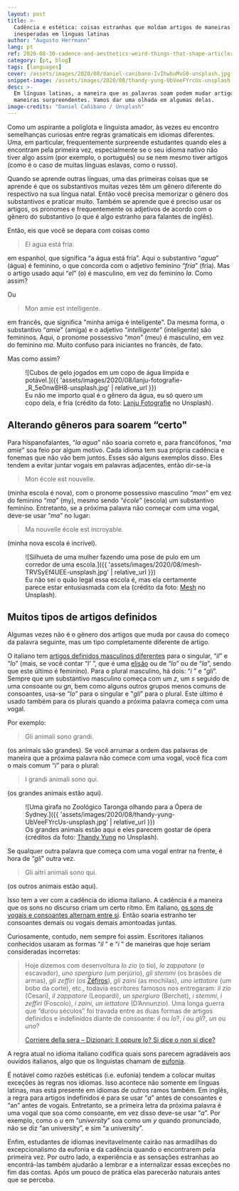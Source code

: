 ```yaml
---
layout: post
title: >-
  Cadência e estética: coisas estranhas que moldam artigos de maneiras
  inesperadas em línguas latinas
author: "Augusto Herrmann"
lang: pt
ref: 2020-08-30-cadence-and-aesthetics-weird-things-that-shape-articles-in-unexpected-ways-in-romance-languages
category: [pt, blog]
tags: [languages]
cover: /assets/images/2020/08/daniel-canibano-IvIhwbuMvG0-unsplash.jpg
snippet-image: /assets/images/2020/08/thandy-yung-UbVeeFYrcUs-unsplash.jpg
desc: >-
  Em línguas latinas, a maneira que as palavras soam podem mudar artigos de
  maneiras surpreendentes. Vamos dar uma olhada em algumas delas.
image-credits: "Daniel Cañibano / Unsplash"
---
```


Como um aspirante a poliglota e linguista amador, às vezes eu encontro
semelhanças curiosas entre regras gramaticais em idiomas diferentes. Uma, em
particular, frequentemente surpreende estudantes quando eles a encontram pela
primeira vez, especialmente se o seu idioma nativo não tiver algo assim (por
exemplo, o português) ou se nem mesmo tiver artigos (como é o caso de muitas
línguas eslavas, como o russo).

Quando se aprende outras línguas, uma das primeiras coisas que se aprende é
que os substantivos muitas vezes têm um gênero diferente do respectivo na sua
língua natal. Então você precisa memorizar o gênero dos substantivos e
praticar muito. Também se aprende que é preciso usar os artigos, os pronomes e
frequentemente os adjetivos de acordo com o gênero do substantivo (o que é
algo estranho para falantes de inglês).

Então, eis que você se depara com coisas como

> El agua está fría.

em espanhol, que significa “a água está fria”. Aqui o substantivo “*agua*”
(água) é feminino, o que concorda com o adjetivo feminino “*fría*” (fria).
Mas o artigo usado aqui “*el*” (o) é masculino, em vez do feminino *la*. Como
assim?

Ou

> Mon amie est intelligente.

em francês, que significa "minha amiga é inteligente". Da mesma forma, o
substantivo “*amie*" (amiga) e o adjetivo “*intelligente*” (inteligente) são
femininos. Aqui, o pronome possessivo “*mon*” (meu) é masculino, em vez do
feminino *ma*. Muito confuso para iniciantes no francês, de fato.

Mas como assim?

<figure markdown="1">
![Cubos de gelo jogados em um copo de água límpida e potável.]({{ 'assets/images/2020/08/lanju-fotografie-_R_5e0nwBH8-unsplash.jpg' | relative_url }})
<figcaption>Eu não me importo qual é o gênero da água, eu só quero um copo
dela, e fria (crédito da foto: <a target="_blank"
href="https://unsplash.com/@lanju_fotografie">Lanju Fotografie</a> no Unsplash).</figcaption>
</figure>

## Alterando gêneros para soarem “certo"

Para hispanofalantes, “*la agua*” não soaria correto e, para francófonos,
"*ma amie*” soa feio por algum motivo. Cada idioma tem sua própria cadência e
fonemas que não vão bem juntos. Esses são alguns exemplos disso. Eles tendem
a evitar juntar vogais em palavras adjacentes, então dir-se-ia

> Mon école est nouvelle.

(minha escola é nova), com o pronome possessivo masculino “*mon*” em vez do
feminino “*ma*” (my), mesmo sendo “*école*” (escola) um substantivo feminino.
Entretanto, se a próxima palavra não começar com uma vogal, deve-se usar
“*ma*” no lugar:

> Ma nouvelle école est incroyable.

(minha nova escola é incrível).

<figure markdown="1">
![Silhueta de uma mulher fazendo uma pose de pulo em um corredor de uma escola.]({{ 'assets/images/2020/08/mesh-TRVSyEf4UEE-unsplash.jpg' | relative_url }})
<figcaption>Eu não sei o quão legal essa escola é, mas ela certamente parece
estar entusiasmada com ela (crédito da foto: <a target="_blank"
href="https://unsplash.com/@crypticsy">Mesh</a> no Unsplash).</figcaption>
</figure>

## Muitos tipos de artigos definidos

Algumas vezes não é o gênero dos artigos que muda por causa do começo da
palavra seguinte, mas um tipo completamente diferente de artigo.

O italiano tem
[artigos definidos masculinos diferentes](https://en.wikipedia.org/wiki/Italian_grammar#Articles)
para o singular, “*il*” e “*lo*” (mais, se você contar “*l'* ”, que é uma
[elisão](https://pt.wikipedia.org/wiki/Elis%C3%A3o) ou de “*lo*” ou de “*la*”,
sendo que este último é feminino).
Para o plural masculino, há dois: “*i* ” e “*gli*”. Sempre que um substantivo
masculino começa com um *z*, um *s* seguido de uma consoante ou *gn*, bem como
alguns outros grupos menos comuns de consoantes, usa-se “*lo*” para o singular
e "*gli*” para o plural. Este último é usado também para os plurais quando a
próxima palavra começa com uma vogal.

Por exemplo:

> Gli animali sono grandi.

(os animais são grandes). Se você arrumar a ordem das palavras de maneira que
a próxima palavra não comece com uma vogal, você fica com o mais comum “*i*”
para o plural:

> I grandi animali sono qui.

(os grandes animais estão aqui).

<figure markdown="1">
![Uma girafa no Zoológico Taronga olhando para a Ópera de Sydney.]({{ 'assets/images/2020/08/thandy-yung-UbVeeFYrcUs-unsplash.jpg' | relative_url }})
<figcaption>Os grandes animais estão aqui e eles parecem gostar de ópera (créditos da foto: <a target="_blank" href="https://unsplash.com/@thandyung">Thandy Yung</a>
no Unsplash).</figcaption>
</figure>

Se qualquer outra palavra que começa com uma vogal entrar na frente, é hora de
“*gli*" outra vez.

> Gli altri animali sono qui.

(os outros animais estão aqui).

Isso tem a ver com a cadência do idioma italiano. A cadência é a maneira que
os sons no discurso criam um certo ritmo. Em italiano,
[os sons de vogais e consoantes alternam entre si](https://it.wikipedia.org/wiki/Grammatica_italiana#L'articolo).
Então soaria estranho ter consoantes demais ou vogais demais amontoadas
juntas.

Curiosamente, contudo, nem sempre foi assim. Escritores italianos conhecidos
usaram as formas “*il* ” e “*i* ” de maneiras que hoje seriam consideradas
incorretas:

> Hoje dizemos com desenvoltura *lo zio* (o tio), *lo zappatore* (o escavador),
*uno spergiuro* (um perjúrio), *gli stemmi* (os brasões de armas),
*gli zeffiri* (os [Zéfiros](https://pt.wikipedia.org/wiki/Z%C3%A9firo)),
*gli zaini* (as mochilas), *uno iettatore* (um bobo da corte), etc., todavia
escritores famosos nos entregaram: *il zio* (Cesari), *il zappatore*
(Leopardi), *un spergiuro* (Berchet), *i stemmi*, *i zeffiri* (Foscolo),
*i zaini*, *un iettatore* (D’Annunzio). Uma longa guerra que “durou séculos”
foi travada entre as duas formas de artigos definidos e indefinidos diante de
consoante: *il* ou *lo*?, *i* ou *gli*?, *un* ou *uno*? 
> 
> [Corriere della sera – Dizionari: Il oppure lo? Si dice o non si dice?](https://dizionari.corriere.it/dizionario-si-dice/I/il-lo.shtml)

A regra atual no idioma italiano codifica quais sons parecem agradáveis aos
ouvidos italianos, algo que os linguistas chamam de
[eufonia](https://pt.wikipedia.org/wiki/Eufonia).

É notável como razões estéticas (i.e. eufonia) tendem a colocar muitas
exceções às regras nos idiomas. Isso acontece não somente em línguas latinas,
mas está presente em idiomas de outros ramos também. Em inglês, a regra para
artigos indefinidos é para se usar “*a*” antes de consoantes e “an” antes de
vogais. Entretanto, se a primeira letra da próxima palavra é uma vogal que soa
como consoante, em vez disso deve-se usar “*a*”. Por exemplo, como o
*u* em “*university*” soa como um *y* quando pronunciado, não se diz “an
university”, e sim “a university”.

Enfim, estudantes de idiomas inevitavelmente cairão nas armadilhas do
excepcionalismo da eufonia e da cadência quando o encontrarem pela primeira
vez. Por outro lado, a experiência e as sensações estranhas ao encontrá-las
também ajudarão a lembrar e a internalizar essas exceções no fim das contas.
Após um pouco de prática elas parecerão naturais antes que se perceba.

